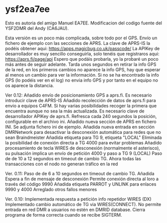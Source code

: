 # ysf2ea7ee
Esto es autoria del amigo Manuel EA7EE.
Modificacion del codigo fuente del YSF2DMR del Andy (CA6JAU).

Esta versión es un poco más complicada, sobre todo por el GPS. Envío un fichero de ejemplo con las secciones de APRS. 
La clave de APRS-IS la podéis obtener aqui: https://apps.magicbug.co.uk/passcode/
La APIKey de desarrollador es muy sencillo conseguirla, solo tenéis que registraros aqui: https://aprs.fi/page/api
Espero que podáis probarla, yo la probaré un poco más antes de seguir adelante. 
Tarda unos segundos en retirar la info GPS de la red, en los primeros cambios no aparece la info GPS, hay que esperar al menos un cambio para ver la información. Si no se ha encontrado la info GPS (lo podéis ver en el log) no envia info GPS y por tanto en el equipo no os aparece la distancia.

Ver 0.12:
Añadido envío de posicionamiento GPS a aprs.fi. Es necesario introducir clave de APRS-IS
Añadido recolección de datos de aprs.fi para envio a equipos C4FM. Si hay varias posibilidades recoger la primera que encuentra aunque no sea la más actualizada. Es necesario clave de desarrollador APIKey de aprs.fi. Refresca cada 240 segundos la posición, configurable en el archivo ini.
Añadido nueva sección de APRS en fichero INI. Se adjunta fichero ini de ejemplo.
Añadida nueva entrada en sección DMRNetwork para desactivar la desconexión automática para redes que no sean Braindmeister
Añadida etiqueta para TG 9, etiqueta "LOCAL"
Eliminada la posibilidad de conexión directa a TG 4000 para evitar problemas
Añadido procesamiento de tecla WIRES de desconexión (normalmente el asterisco), su pulsación implica un envío de petición 4000 y paso a TG 9 (LOCAL)
Paso de de 10 a 12 segundos en timeout de cambio TG.
Ahora todas las transacciones con el nodo no generan tráfico en la red

Ver. 0.11:
Paso de de 6 a 10 segundos en timeout de cambio TG.
Añadida Espera a fin de mensaje de desconexión
Permite conexión directa al loro a través del código 9990
Añadida etiqueta PARROT y UNLINK para enlaces 9990 y 4000
Arreglado otros fallos menores

Ver. 0.10:
Implementada respuesta a petición info repetidor WIRES (DX)
Implementado cambio automático de TG via WIRES(CONNECT).
No permite entrada en red DMR a usuarios no estén en DMRID database.
Cierra programa de forma correcta cuando se recibe SIGTERM.
